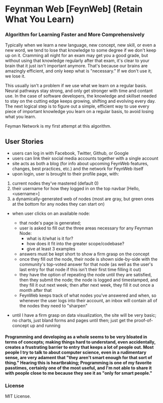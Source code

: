 # Feynman Web [FeynWeb] (Retain What You Learn)
### Algorithm for Learning Faster and More Comprehensively

Typically when we learn a new language, new concept, new skill, or even a new word, we tend to lose that knowledge to some degree if we don't keep up on it.  Cramming all night for an exam may get you a good grade, but without using that knowledge regularly after that exam, it's clear to your brain that it just isn't important anymore.  That's because our brains are amazingly efficient, and only keep what is "necessary."  If we don't use it, we lose it.

This usually isn't a problem if we use what we learn on a regular basis.  Neural pathways stay strong, and only get stronger with time and contant use.  In the case of software developers, the knowledge and skillset needed to stay on the cutting edge keeps growing, shifting and evolving every day.  The next logical step is to figure out a simple, efficient way to use every piece of important knowledge you learn on a regular basis, to avoid losing what you learn.

Feyman Network is my first attempt at this algorithm.


## User Stories
- users can log in with Facebook, Twitter, Github, or Google
- users can link their social media accounts together with a single account
- site acts as both a blog (for info about upcoming FeynWeb features, changes, best practices, etc.) and the network for FeynWeb itself
- upon login, user is brought to their profile page, with:
1. current nodes they've mastered (default 0)
2. their username for how they logged in on the top navbar [Hello, \<username>]
3. a dynamically-generated web of nodes (most are gray, but green ones at the bottom for any nodes they can start on)

- when user clicks on an available node:
    - that node's page is generated;
    - user is asked to fill out the three areas necessary for any Feynman Node:
        - what is it/what is it for?
        - how does it fit into the greater scope/codebase?
        - give at least 3 examples
    - answers must be kept short to show a firm grasp on the concept
    - once they fill out the node, their node is shown side-by-side with the community's top-voted answer for that node (as well as the user's last entry for that node if this isn't their first time filling it out)
    - they have the option of repeating the node until they are satisfied, then they submit the node; the node is logged and timestamped, and they fill it out next week; then after next week, they fill it out once a month after that
    - FeynWeb keeps track of what nodes you've answered and when, so whenever the user logs into their account, an inbox will contain all of the nodes they need to "sharpen"

- until I have a firm grasp on data visualization, the site will be very basic; no charts, just bland forms and pages until then; just get the proof-of-concept up and running

#### Programming and developing as a whole seems to be very bloated in terms of concepts; making things hard to understand, even accidentally, creates a frustrating barrier to entry that keeps a lot of people out.  Most people I try to talk to about computer science, even in a rudimentary sense, are very adament that "they aren't smart enough for that sort of thing."  Hearing this is heartbraking; Programming is one of my favorite passtimes, certainly one of the most useful, and I'm not able to share it with people close to me because they see it as "only for smart people."

### License

MIT License.

